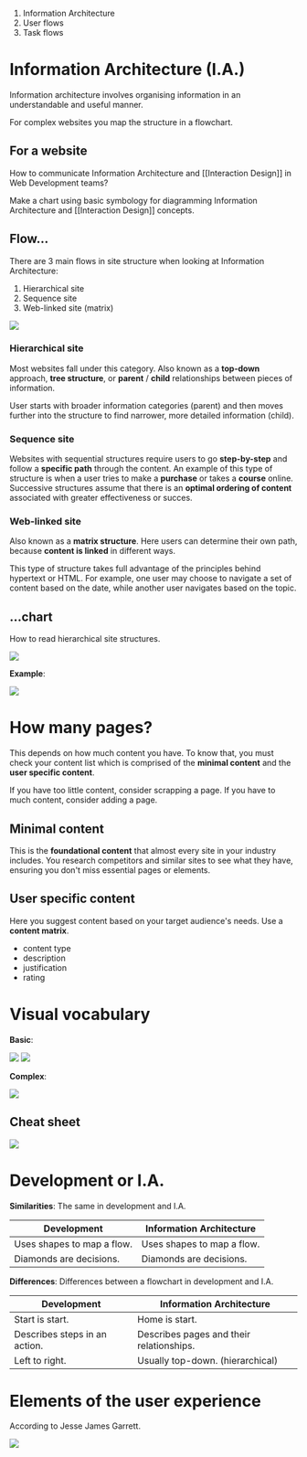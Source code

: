 1. Information Architecture
2. User flows
3. Task flows

# Information Architecture (I.A.)

Information architecture involves organising information in an understandable and useful manner.

For complex websites you map the structure in a flowchart.

## For a website

How to communicate Information Architecture and [[Interaction Design]] in Web Development teams?

Make a chart using basic symbology for diagramming Information Architecture and [[Interaction Design]] concepts.

## Flow...

There are 3 main flows in site structure when looking at Information Architecture:

1. Hierarchical site
2. Sequence site
3. Web-linked site (matrix)

<img src="./assets/notes/semester-2/experience-design-2/flowchart/site-structures.png" />

### Hierarchical site

Most websites fall under this category. Also known as a **top-down** approach, **tree structure**, or **parent** / **child** relationships between pieces of information.

User starts with broader information categories (parent) and then moves further into the structure to find narrower, more detailed information (child).

### Sequence site

Websites with sequential structures require users to go **step-by-step** and follow a **specific path** through the content.
An example of this type of structure is when a user tries to make a **purchase** or takes a **course** online.
Successive structures assume that there is an **optimal ordering of content** associated with greater effectiveness or succes.

### Web-linked site

Also known as a **matrix structure**.
Here users can determine their own path, because **content is linked** in different ways.

This type of structure takes full advantage of the principles behind hypertext or HTML.
For example, one user may choose to navigate a set of content based on the date, while another user navigates based on the topic.

## ...chart

How to read hierarchical site structures.

<img src="./assets/notes/semester-2/experience-design-2/flowchart/Flowchart-symbols.png" />

**Example**:

<img src="./assets/notes/semester-2/experience-design-2/flowchart/Flowchart-symbols.png" />

# How many pages?

This depends on how much content you have.
To know that, you must check your content list which is comprised of the **minimal content** and the **user specific content**.

If you have too little content, consider scrapping a page.
If you have to much content, consider adding a page.

## Minimal content

This is the **foundational content** that almost every site in your industry includes. You research competitors and similar sites to see what they have, ensuring you don't miss essential pages or elements.

## User specific content

Here you suggest content based on your target audience's needs.
Use a **content matrix**.

- content type
- description
- justification
- rating

# Visual vocabulary

**Basic**:

<img src="./assets/notes/semester-2/experience-design-2/flowchart/Flowchart-symbols.png" />

<img src="./assets/notes/semester-2/experience-design-2/flowchart/Flowchart-descision.png" />

**Complex**:

<img src="./assets/notes/semester-2/experience-design-2/flowchart/Flowchart-complex.png" />

## Cheat sheet

<img src="./assets/notes/semester-2/experience-design-2/flowchart/Flowchart-cheat.png" />

# Development or I.A.

**Similarities**:
The same in development and I.A.

| Development                | Information Architecture   |
| -------------------------- | -------------------------- |
| Uses shapes to map a flow. | Uses shapes to map a flow. |
| Diamonds are decisions.    | Diamonds are decisions.    |

**Differences**:
Differences between a flowchart in development and I.A.

| Development                   | Information Architecture                 |
| ----------------------------- | ---------------------------------------- |
| Start is start.               | Home is start.                           |
| Describes steps in an action. | Describes pages and their relationships. |
| Left to right.                | Usually top-down. (hierarchical)         |

# Elements of the user experience

According to Jesse James Garrett.

<img src="./assets/notes/semester-2/experience-design-2/flowchart/Flowchart-jesse-james-gerrett.png" />
